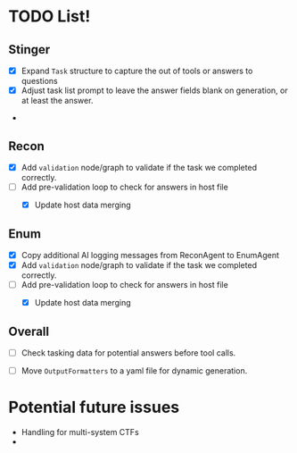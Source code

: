 # TODO List!
## Stinger
* [x] Expand `Task` structure to capture the out of tools or answers to questions
* [x] Adjust task list prompt to leave the answer fields blank on generation, or at least the answer.
* 

## Recon
* [x] Add `validation` node/graph to validate if the task we completed correctly.
* [ ] Add pre-validation loop to check for answers in host file
  * [x] Update host data merging 


## Enum
* [x] Copy additional AI logging messages from ReconAgent to EnumAgent
* [x] Add `validation` node/graph to validate if the task we completed correctly.
* [ ] Add pre-validation loop to check for answers in host file
  * [x] Update host data merging


## Overall
* [ ] Check tasking data for potential answers before tool calls.
* [ ] Move `OutputFormatters` to a yaml file for dynamic generation.


# Potential future issues
* Handling for multi-system CTFs
* 